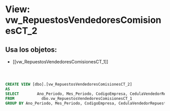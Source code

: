 # View: vw_RepuestosVendedoresComisionesCT_2

## Usa los objetos:
- [[vw_RepuestosVendedoresComisionesCT_1]]

```sql



CREATE VIEW [dbo].[vw_RepuestosVendedoresComisionesCT_2]
AS
SELECT        Ano_Periodo, Mes_Periodo, CodigoEmpresa, CedulaVendedorRepuestos, SUM(ValorBaseMostrador) AS ValorBaseMostrador
FROM            dbo.vw_RepuestosVendedoresComisionesCT_1
GROUP BY Ano_Periodo, Mes_Periodo, CodigoEmpresa, CedulaVendedorRepuestos







```
